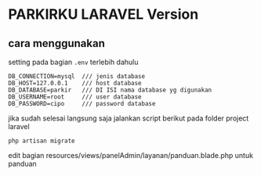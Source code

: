# PARKIRKU LARAVEL Version

## cara menggunakan
setting pada bagian `.env` terlebih dahulu
```
DB_CONNECTION=mysql  /// jenis database
DB_HOST=127.0.0.1    /// host database
DB_DATABASE=parkir   /// DI ISI nama database yg digunakan
DB_USERNAME=root     /// user database
DB_PASSWORD=cipo     /// password database
```
jika sudah selesai langsung saja jalankan script berikut pada folder project laravel
```
php artisan migrate
```

edit bagian resources/views/panelAdmin/layanan/panduan.blade.php untuk panduan
